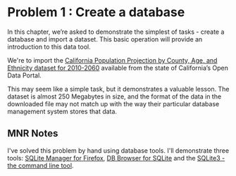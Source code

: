 # Problem 1 : Create a database

In this chapter, we’re asked to demonstrate the simplest of tasks - create a database and import a dataset. This basic operation will provide an introduction to this data tool.

We're to import the [California Population Projection by County, Age, and Ethnicity dataset for 2010-2060](https://data.ca.gov/dataset/california-population-projection-county-age-gender-and-ethnicity/resource/cd0453ba-a6db-4542#{}) available from the state of California’s Open Data Portal.

This may seem like a simple task, but it demonstrates a valuable lesson. The dataset is almost 250 Megabytes in size, and the format of the data in the downloaded file may not match up with the way their particular database management system stores that data.

## MNR Notes
I've solved this problem by hand using database tools. I'll demonstrate three tools: [SQLite Manager for Firefox](https://addons.mozilla.org/en-US/firefox/addon/sqlite-manager/), [DB Browser for SQLite](http://sqlitebrowser.org/) and the [SQLite3 - the command line tool](https://sqlite.org/cli.html).
